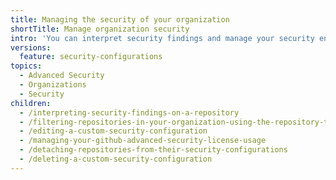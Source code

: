 ```yaml
---
title: Managing the security of your organization
shortTitle: Manage organization security
intro: 'You can interpret security findings and manage your security enablement settings to better secure your organization.'
versions:
  feature: security-configurations
topics:
  - Advanced Security
  - Organizations
  - Security
children:
  - /interpreting-security-findings-on-a-repository
  - /filtering-repositories-in-your-organization-using-the-repository-table
  - /editing-a-custom-security-configuration
  - /managing-your-github-advanced-security-license-usage
  - /detaching-repositories-from-their-security-configurations
  - /deleting-a-custom-security-configuration
---
```

